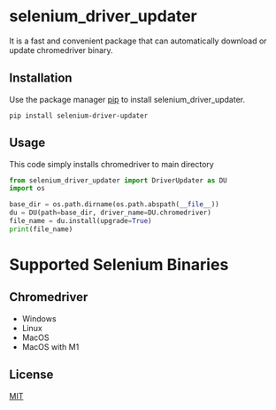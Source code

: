 # selenium_driver_updater
It is a fast and convenient package that can automatically download or update chromedriver binary.

## Installation

Use the package manager [pip](https://pip.pypa.io/en/stable/) to install selenium_driver_updater.

```
pip install selenium-driver-updater
```

## Usage
This code simply installs chromedriver to main directory
```python
from selenium_driver_updater import DriverUpdater as DU
import os

base_dir = os.path.dirname(os.path.abspath(__file__))
du = DU(path=base_dir, driver_name=DU.chromedriver)
file_name = du.install(upgrade=True)
print(file_name)

```

# Supported Selenium Binaries

## Chromedriver

- Windows
- Linux
- MacOS
- MacOS with M1

## License
[MIT](https://choosealicense.com/licenses/mit/)